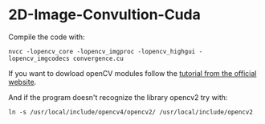 # 2D-Image-Convultion-Cuda


Compile the code with:

```
nvcc -lopencv_core -lopencv_imgproc -lopencv_highgui -lopencv_imgcodecs convergence.cu  
```

If you want to dowload openCV modules follow the [tutorial from the official website](https://docs.opencv.org/4.x/d7/d9f/tutorial_linux_install.html).

And if the program doesn't recognize the library opencv2 try with:

```
ln -s /usr/local/include/opencv4/opencv2/ /usr/local/include/opencv2
```
